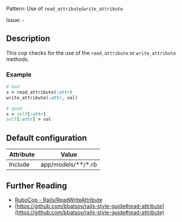 Pattern: Use of `read_attribute`/`write_attribute`

Issue: -

## Description

This cop checks for the use of the `read_attribute` or `write_attribute` methods.

### Example

```ruby
# bad
x = read_attribute(:attr)
write_attribute(:attr, val)

# good
x = self[:attr]
self[:attr] = val
```

## Default configuration

Attribute | Value
--- | ---
Include | app/models/\*\*/\*.rb

## Further Reading

* [RuboCop - Rails/ReadWriteAttribute](https://rubocop.readthedocs.io/en/latest/cops_rails/#railsreadwriteattribute)
* [https://github.com/bbatsov/rails-style-guide#read-attribute](https://github.com/bbatsov/rails-style-guide#read-attribute)
